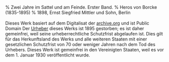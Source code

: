 ﻿% Zwei Jahre im Sattel und am Feinde. Erster Band.
% Heros von Borcke (1835-1895)
% 1898, Ernst Siegfried Mittler und Sohn, Berlin
 <br/><br/>Dieses Werk basiert auf dem Digitalisat der [archive.org](https://archive.org/details/zweijahreimsatte01borc/page/n5/mode/2up) und ist Public Domain Der [Urheber](https://de.wikipedia.org/wiki/Heros_von_Borcke) dieses Werks ist 1895 gestorben; es ist daher gemeinfrei, weil seine urheberrechtliche Schutzfrist abgelaufen ist. Dies gilt für das Herkunftsland des Werks und alle weiteren Staaten mit einer gesetzlichen Schutzfrist von 70 oder weniger Jahren nach dem Tod des Urhebers. Dieses Werk ist gemeinfrei in den Vereinigten Staaten, weil es vor dem 1. Januar 1930 veröffentlicht wurde.
